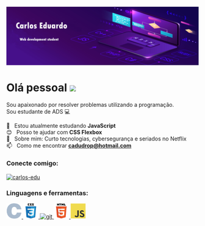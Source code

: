 ![Banner](./assets/Github-banner.png)
<!-- Designed by upklyak / Freepik -->

# Olá pessoal <img src="https://media.giphy.com/media/hvRJCLFzcasrR4ia7z/giphy.gif" width="25px">

Sou apaixonado por resolver problemas utilizando a programação.
<br> Sou estudante de ADS :computer:

🌱 &nbsp; Estou atualmente estudando **JavaScript**
<br> :blush: &nbsp; Posso te ajudar com **CSS Flexbox**
<br> 💬  &nbsp; Sobre mim: Curto tecnologias, cybersegurança e seriados no Netflix
<br> 📫 &nbsp; Como me encontrar **cadudrop@hotmail.com**

<h3 align="left">Conecte comigo:</h3>
<p align="left">
<a href="https://linkedin.com/in/carlos-edu" target="_blank"><img align="center" src="https://cdn.jsdelivr.net/npm/simple-icons@3.0.1/icons/linkedin.svg" alt="carlos-edu" height="30" width="40"/></a>

<h3 align="left">Linguagens e ferramentas:</h3>
<p align="left"> <a href="https://www.cprogramming.com/" target="_blank"> <img src="https://raw.githubusercontent.com/devicons/devicon/master/icons/c/c-original.svg" alt="c" width="40" height="40"/> </a> <a href="https://www.w3schools.com/css/" target="_blank"> <img src="https://raw.githubusercontent.com/devicons/devicon/master/icons/css3/css3-original-wordmark.svg" alt="css3" width="40" height="40"/> </a> <a href="https://git-scm.com/" target="_blank"> <img src="https://www.vectorlogo.zone/logos/git-scm/git-scm-icon.svg" alt="git" width="40" height="40"/> </a> <a href="https://www.w3.org/html/" target="_blank"> <img src="https://raw.githubusercontent.com/devicons/devicon/master/icons/html5/html5-original-wordmark.svg" alt="html5" width="40" height="40"/> </a> <a href="https://developer.mozilla.org/en-US/docs/Web/JavaScript" target="_blank"> <img src="https://raw.githubusercontent.com/devicons/devicon/master/icons/javascript/javascript-original.svg" alt="javascript" width="40" height="40"/> </a> </p>


